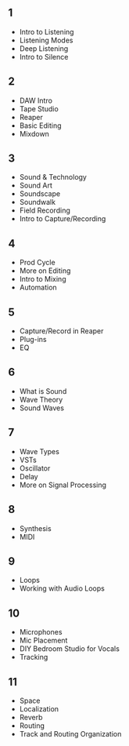 
## 1

- Intro to Listening
- Listening Modes
- Deep Listening
- Intro to Silence

## 2

- DAW Intro
- Tape Studio
- Reaper
- Basic Editing
- Mixdown

## 3

- Sound & Technology
- Sound Art
- Soundscape
- Soundwalk
- Field Recording
- Intro to Capture/Recording

## 4

- Prod Cycle
- More on Editing
- Intro to Mixing
- Automation

## 5

- Capture/Record in Reaper
- Plug-ins
- EQ

## 6

- What is Sound
- Wave Theory
- Sound Waves

## 7

- Wave Types
- VSTs
- Oscillator
- Delay
- More on Signal Processing

## 8

- Synthesis
- MIDI

## 9

- Loops
- Working with Audio Loops

## 10

- Microphones
- Mic Placement
- DIY Bedroom Studio for Vocals
- Tracking

## 11

- Space
- Localization
- Reverb
- Routing
- Track and Routing Organization 
